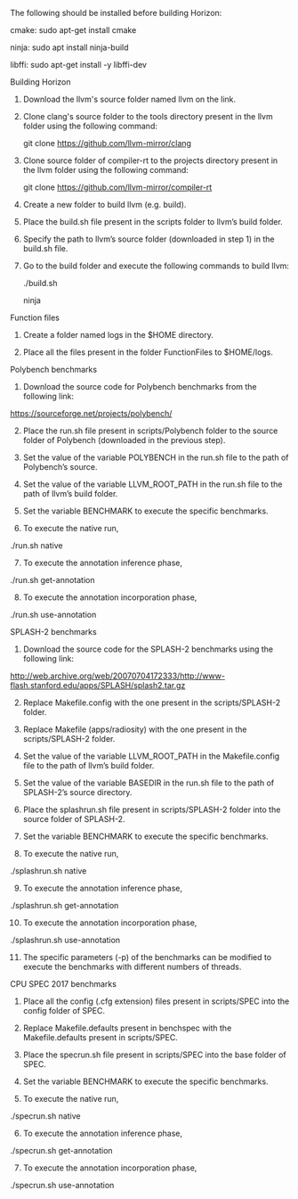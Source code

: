 The following should be installed before building Horizon:

cmake: sudo apt-get install cmake

ninja: sudo apt install ninja-build

libffi: sudo apt-get install -y libffi-dev

Building Horizon

1) Download the llvm's source folder named llvm on the link.

2) Clone clang's source folder to the tools directory present in the llvm folder using the following command:

   git clone https://github.com/llvm-mirror/clang
   
3) Clone source folder of compiler-rt to the projects directory present in the llvm folder using the following command:

   git clone https://github.com/llvm-mirror/compiler-rt

4) Create a new folder to build llvm (e.g. build).

5) Place the build.sh file present in the scripts folder to llvm’s build folder.

6) Specify the path to llvm’s source folder (downloaded in step 1) in the build.sh file.

7) Go to the build folder and execute the following commands to build llvm:

   ./build.sh

   ninja


Function files

1) Create a folder named logs in the $HOME directory.

2) Place all the files present in the folder FunctionFiles to $HOME/logs.


Polybench benchmarks

1) Download the source code for Polybench benchmarks from the following link:

https://sourceforge.net/projects/polybench/

2) Place the run.sh file present in scripts/Polybench folder to the source folder of Polybench (downloaded in the previous step).

3) Set the value of the variable POLYBENCH in the run.sh file to the path of Polybench’s source.

4) Set the value of the variable LLVM_ROOT_PATH in the run.sh file to the path of llvm’s build folder.

5) Set the variable BENCHMARK to execute the specific benchmarks.

6) To execute the native run,

./run.sh native

7) To execute the annotation inference phase,

./run.sh get-annotation

8) To execute the annotation incorporation phase,

./run.sh use-annotation


SPLASH-2 benchmarks

1) Download the source code for the SPLASH-2 benchmarks using the following link:

http://web.archive.org/web/20070704172333/http://www-flash.stanford.edu/apps/SPLASH/splash2.tar.gz

2) Replace Makefile.config with the one present in the scripts/SPLASH-2 folder. 

3) Replace Makefile (apps/radiosity) with the one present in the scripts/SPLASH-2 folder. 

4) Set the value of the variable LLVM_ROOT_PATH in the Makefile.config file to the path of llvm’s build folder.

5) Set the value of the variable BASEDIR in the run.sh file to the path of SPLASH-2’s source directory.

6) Place the splashrun.sh file present in scripts/SPLASH-2 folder into the source folder of SPLASH-2.

7) Set the variable BENCHMARK to execute the specific benchmarks.

8) To execute the native run,

./splashrun.sh native

9) To execute the annotation inference phase,

./splashrun.sh get-annotation

10) To execute the annotation incorporation phase,

./splashrun.sh use-annotation

11) The specific parameters (-p) of the benchmarks can be modified to execute the benchmarks with different numbers of threads.


CPU SPEC 2017 benchmarks

1) Place all the config (.cfg extension) files present in scripts/SPEC into the config folder of SPEC.

2) Replace Makefile.defaults present in benchspec with the Makefile.defaults present in scripts/SPEC.

3) Place the specrun.sh file present in scripts/SPEC into the base folder of SPEC.

4) Set the variable BENCHMARK to execute the specific benchmarks.

5) To execute the native run,

./specrun.sh native

6) To execute the annotation inference phase,

./specrun.sh get-annotation

7) To execute the annotation incorporation phase,

./specrun.sh use-annotation

